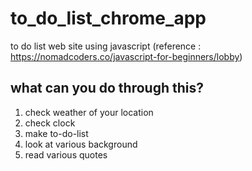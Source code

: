 # to_do_list_chrome_app
to do list web site using javascript 
(reference : https://nomadcoders.co/javascript-for-beginners/lobby)

## what can you do through this?
1. check weather of your location
2. check clock 
3. make to-do-list
4. look at various background
5. read various quotes
